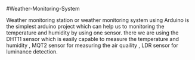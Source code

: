 #Weather-Monitoring-System

Weather monitoring station or weather monitoring system using Arduino is the simplest arduino project which can help us to monitoring the temperature and humidity by using one sensor. there we are using the DHT11 sensor which is easily capable to measure the temperature and humidity , MQT2 sensor for measuring the air quaility , LDR sensor for luminance detection.

